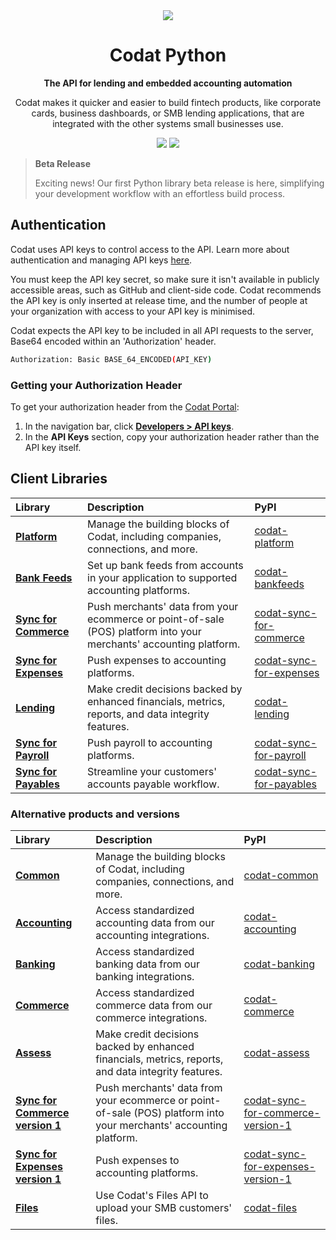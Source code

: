 ﻿<div align="center">
    <picture>
        <source srcset="https://user-images.githubusercontent.com/6267663/221800355-0995e4ad-a386-4943-a4c2-e620341a5155.svg" media="(prefers-color-scheme: dark)">
        <img src="https://user-images.githubusercontent.com/6267663/221800359-b7f7776c-a44f-4384-8dd0-d9f7d5caef7d.svg">
    </picture>
    <h1>Codat Python</h1>
        <p><strong>The API for lending and embedded accounting automation</strong></p>
        <p>Codat makes it quicker and easier to build fintech products, like corporate cards, business dashboards, or SMB lending applications, that are integrated with the other systems small businesses use.</p>
    <a href="https://docs.codat.io/using-the-api/overview"><img src="https://img.shields.io/static/v1?label=Docs&message=API Ref&color=4c2cec&style=for-the-badge" /></a>
    <a href="https://opensource.org/licenses/MIT"><img src="https://img.shields.io/badge/License-MIT-blue.svg?style=for-the-badge" /></a>
</div>

> **Beta Release**
>
> Exciting news! Our first Python library beta release is here, simplifying your development workflow with an effortless build process.

## Authentication

Codat uses API keys to control access to the API. 
Learn more about authentication and managing API keys [here](https://docs.codat.io/using-the-api/authentication).

You must keep the API key secret, so make sure it isn't available in publicly accessible areas, such as GitHub and client-side code.
Codat recommends the API key is only inserted at release time, and the number of people at your organization with access to your API key is minimised.

Codat expects the API key to be included in all API requests to the server, Base64 encoded within an 'Authorization' header.

```bash
Authorization: Basic BASE_64_ENCODED(API_KEY)
```

### Getting your Authorization Header

To get your authorization header from the [Codat Portal](https://app.codat.io):

1. In the navigation bar, click [**Developers > API keys**](https://app.codat.io/developers/api-keys).
2. In the **API Keys** section, copy your authorization header rather than the API key itself.

## Client Libraries

<!-- Start Codat Client Libraries -->
| Library | Description | PyPI |
| :- | :- | :- |
| **[Platform](https://github.com/codatio/client-sdk-python/tree/main/platform)** | Manage the building blocks of Codat, including companies, connections, and more. | [codat-platform](https://pypi.org/project/codat-platform) |
| **[Bank Feeds](https://github.com/codatio/client-sdk-python/tree/main/bank-feeds)** | Set up bank feeds from accounts in your application to supported accounting platforms. | [codat-bankfeeds](https://pypi.org/project/codat-bankfeeds) |
| **[Sync for Commerce](https://github.com/codatio/client-sdk-python/tree/main/sync-for-commerce)** | Push merchants' data from your ecommerce or point-of-sale (POS) platform into your merchants' accounting platform. | [codat-sync-for-commerce](https://pypi.org/project/codat-sync-for-commerce) |
| **[Sync for Expenses](https://github.com/codatio/client-sdk-python/tree/main/sync-for-expenses)** | Push expenses to accounting platforms. | [codat-sync-for-expenses](https://pypi.org/project/codat-sync-for-expenses) |
| **[Lending](https://github.com/codatio/client-sdk-python/tree/main/lending)** | Make credit decisions backed by enhanced financials, metrics, reports, and data integrity features. | [codat-lending](https://pypi.org/project/codat-lending) |
| **[Sync for Payroll](https://github.com/codatio/client-sdk-python/tree/main/sync-for-payroll)** | Push payroll to accounting platforms. | [codat-sync-for-payroll](https://pypi.org/project/codat-sync-for-payroll) |
| **[Sync for Payables](https://github.com/codatio/client-sdk-python/tree/main/sync-for-payables)** | Streamline your customers' accounts payable workflow. | [codat-sync-for-payables](https://pypi.org/project/codat-sync-for-payables) |

### Alternative products and versions

| Library | Description | PyPI |
| :- | :- | :- |
| **[Common](https://github.com/codatio/client-sdk-python/tree/main/previous-versions/common)** | Manage the building blocks of Codat, including companies, connections, and more. | [codat-common](https://pypi.org/project/codat-common) |
| **[Accounting](https://github.com/codatio/client-sdk-python/tree/main/previous-versions/accounting)** | Access standardized accounting data from our accounting integrations. | [codat-accounting](https://pypi.org/project/codat-accounting) |
| **[Banking](https://github.com/codatio/client-sdk-python/tree/main/previous-versions/banking)** | Access standardized banking data from our banking integrations. | [codat-banking](https://pypi.org/project/codat-banking) |
| **[Commerce](https://github.com/codatio/client-sdk-python/tree/main/previous-versions/commerce)** | Access standardized commerce data from our commerce integrations. | [codat-commerce](https://pypi.org/project/codat-commerce) |
| **[Assess](https://github.com/codatio/client-sdk-python/tree/main/previous-versions/assess)** | Make credit decisions backed by enhanced financials, metrics, reports, and data integrity features. | [codat-assess](https://pypi.org/project/codat-assess) |
| **[Sync for Commerce version 1](https://github.com/codatio/client-sdk-python/tree/main/previous-versions/sync-for-commerce-version-1)** | Push merchants' data from your ecommerce or point-of-sale (POS) platform into your merchants' accounting platform. | [codat-sync-for-commerce-version-1](https://pypi.org/project/codat-sync-for-commerce-version-1) |
| **[Sync for Expenses version 1](https://github.com/codatio/client-sdk-python/tree/main/previous-versions/sync-for-expenses-version-1)** | Push expenses to accounting platforms. | [codat-sync-for-expenses-version-1](https://pypi.org/project/codat-sync-for-expenses-version-1) |
| **[Files](https://github.com/codatio/client-sdk-python/tree/main/previous-versions/files)** | Use Codat's Files API to upload your SMB customers' files. | [codat-files](https://pypi.org/project/codat-files) |
<!-- End Codat Client Libraries -->
